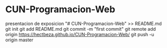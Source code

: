 # CUN-Programacion-Web
presentacion de exposicion "# CUN-Programacion-Web" >> README.md git init git add README.md git commit -m "first commit" git remote add origin https://hectbeza.github.io/CUN-Programacion-Web/ git push -u origin master
